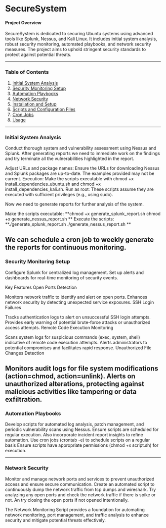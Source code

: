 # SecureSystem

#### Project Overview
SecureSystem is dedicated to securing Ubuntu systems using advanced tools like Splunk, Nessus, and Kali Linux. It includes initial system analysis, robust security monitoring, automated playbooks, and network security measures. The project aims to uphold stringent security standards to protect against potential threats.

---

### Table of Contents

1. [Initial System Analysis](#initial-system-analysis)
2. [Security Monitoring Setup](#security-monitoring-setup)
3. [Automation Playbooks](#automation-playbooks)
4. [Network Security](#network-security)
5. [Installation and Setup](#installation-and-setup)
6. [Scripts and Configuration Files](#scripts-and-configuration-files)
7. [Cron Jobs](#cron-jobs)
8. [Usage](#usage)

---

### Initial System Analysis

Conduct thorough system and vulnerability assessment using Nessus and Splunk. After generating reports we need to immediate work on the findings and try terminate all the vulnerabilities highlighted in the report.

Adjust URLs and package names: Ensure the URLs for downloading Nessus and Splunk packages are up-to-date. The examples provided may not be current.
Execution: Make the scripts executable with chmod +x install_dependencies_ubuntu.sh and chmod +x install_dependencies_kali.sh.
Run as root: These scripts assume they are executed with sufficient privileges (e.g., using sudo).

Now we need to generate reports for further analysis of the system.

Make the scripts executable:
**chmod +x generate_splunk_report.sh
chmod +x generate_nessus_report.sh
**
Execute the scripts:
**./generate_splunk_report.sh
./generate_nessus_report.sh
**

We can schedule a cron job to weekly generate the reports for continuous monitoring.
---

### Security Monitoring Setup

Configure Splunk for centralized log management. Set up alerts and dashboards for real-time monitoring of security events.

Key Features
Open Ports Detection

Monitors network traffic to identify and alert on open ports.
Enhances network security by detecting unexpected service exposures.
SSH Login Failures

Tracks authentication logs to alert on unsuccessful SSH login attempts.
Provides early warning of potential brute-force attacks or unauthorized access attempts.
Remote Code Execution Monitoring

Scans system logs for suspicious commands (exec, system, shell) indicative of remote code execution attempts.
Alerts administrators to potential compromises and facilitates rapid response.
Unauthorized File Changes Detection

Monitors audit logs for file system modifications (action=chmod, action=unlink).
Alerts on unauthorized alterations, protecting against malicious activities like tampering or data exfiltration.
---

### Automation Playbooks

Develop scripts for automated log analysis, patch management, and periodic vulnerability scans using Nessus. Ensure scripts are scheduled for regular execution. Also incorporate incident report insights to refine automation.
Use cron jobs (crontab -e) to schedule scripts on a regular basis
Ensure scripts have appropriate permissions (chmod +x script.sh) for execution.

---

### Network Security

Monitor and manage network ports and services to prevent unauthorized access and ensure secure communication. Create an automated script to continuously dump the network traffic from tcp dumps and wireshark. Try analyzing any open ports and check the network traffic if there is spike or not. An try closing the open ports if not opened intentionally.

The Network Monitoring Script provides a foundation for automating network monitoring, port management, and traffic analysis to enhance security and mitigate potential threats effectively.

